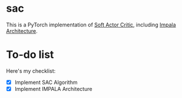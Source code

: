 # sac

This is a PyTorch implementation of [Soft Actor Critic](https://arxiv.org/abs/1801.01290), including [Impala Architecture](https://arxiv.org/abs/1802.01561).

# To-do list

Here's my checklist:

  * [x] Implement SAC Algorithm
  * [x] Implement IMPALA Architecture